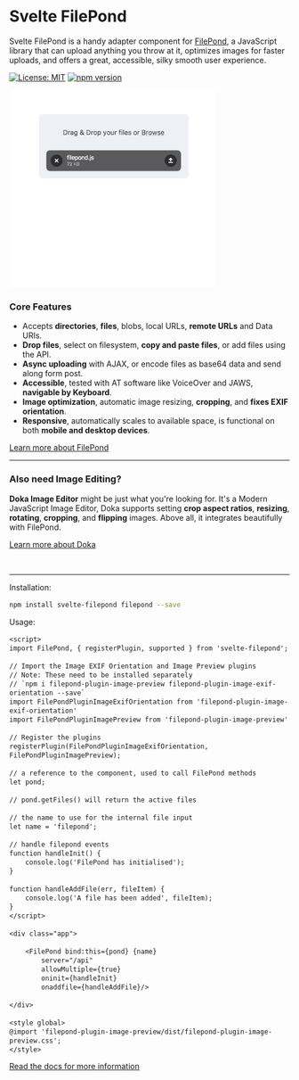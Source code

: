 # Svelte FilePond

Svelte FilePond is a handy adapter component for [FilePond](https://pqina.nl/filepond/), a JavaScript library that can upload anything you throw at it, optimizes images for faster uploads, and offers a great, accessible, silky smooth user experience.

[![License: MIT](https://img.shields.io/badge/license-MIT-blue.svg)](https://github.com/pqina/svelte-filepond/blob/master/LICENSE)
[![npm version](https://badge.fury.io/js/svelte-filepond.svg)](https://www.npmjs.com/package/svelte-filepond)

<img src="https://github.com/pqina/filepond-github-assets/blob/master/filepond-animation-01.gif?raw=true" width="370" alt=""/>

### Core Features

*   Accepts **directories**, **files**, blobs, local URLs, **remote URLs** and Data URIs.
*   **Drop files**, select on filesystem, **copy and paste files**, or add files using the API.
*   **Async uploading** with AJAX, or encode files as base64 data and send along form post.
*   **Accessible**, tested with AT software like VoiceOver and JAWS, **navigable by Keyboard**.
*   **Image optimization**, automatic image resizing, **cropping**, and **fixes EXIF orientation**.
*   **Responsive**, automatically scales to available space, is functional on both **mobile and desktop devices**.

[Learn more about FilePond](https://pqina.nl/filepond/)


---

### Also need Image Editing?

**Doka Image Editor** might be just what you're looking for. It's a Modern JavaScript Image Editor, Doka supports setting **crop aspect ratios**, **resizing**, **rotating**, **cropping**, and **flipping** images. Above all, it integrates beautifully with FilePond.

[Learn more about Doka](https://pqina.nl/doka/)

<img src="https://github.com/pqina/filepond-github-assets/blob/master/doka.gif?raw=true" width="478" alt=""/>

---

Installation:

```bash
npm install svelte-filepond filepond --save
```

Usage:

```svelte
<script>
import FilePond, { registerPlugin, supported } from 'svelte-filepond';

// Import the Image EXIF Orientation and Image Preview plugins
// Note: These need to be installed separately
// `npm i filepond-plugin-image-preview filepond-plugin-image-exif-orientation --save`
import FilePondPluginImageExifOrientation from 'filepond-plugin-image-exif-orientation'
import FilePondPluginImagePreview from 'filepond-plugin-image-preview'

// Register the plugins
registerPlugin(FilePondPluginImageExifOrientation, FilePondPluginImagePreview);

// a reference to the component, used to call FilePond methods
let pond;

// pond.getFiles() will return the active files

// the name to use for the internal file input
let name = 'filepond';

// handle filepond events
function handleInit() {
	console.log('FilePond has initialised');
}

function handleAddFile(err, fileItem) {
	console.log('A file has been added', fileItem);
}
</script>

<div class="app">

	<FilePond bind:this={pond} {name}
		server="/api"
		allowMultiple={true}
		oninit={handleInit}
		onaddfile={handleAddFile}/>
	
</div>

<style global>
@import 'filepond-plugin-image-preview/dist/filepond-plugin-image-preview.css';
</style>
```

[Read the docs for more information](https://pqina.nl/filepond/docs/patterns/frameworks/svelte/)